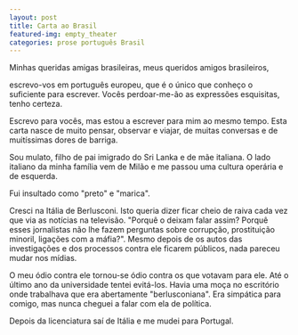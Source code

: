 ```yaml
---
layout: post
title: Carta ao Brasil
featured-img: empty_theater
categories: prose português Brasil
---
```

Minhas queridas amigas brasileiras, meus queridos amigos brasileiros,

escrevo-vos em português europeu, que é o único que conheço o suficiente para escrever. Vocês perdoar-me-ão as expressões esquisitas, tenho certeza.

Escrevo para vocês, mas estou a escrever para mim ao mesmo tempo. Esta carta nasce de muito pensar, observar e viajar, de muitas conversas e de muitíssimas dores de barriga.

Sou mulato, filho de pai imigrado do Sri Lanka e de mãe italiana. O lado italiano da minha família vem de Milão e me passou uma cultura operária e de esquerda. 

Fui insultado como "preto" e "marica".

Cresci na Itália de Berlusconi. Isto queria dizer ficar cheio de raiva cada vez que via as notícias na televisão. "Porquê o deixam falar assim? Porquê esses jornalistas não lhe fazem perguntas sobre corrupção, prostituição minoril, ligações com a máfia?". Mesmo depois de os autos das investigações e dos processos contra ele ficarem públicos, nada pareceu mudar nos mídias. 

O meu ódio contra ele tornou-se ódio contra os que votavam para ele. Até o último ano da universidade tentei evitá-los. Havia uma moça no escritório onde trabalhava que era abertamente "berlusconiana". Era simpática para comigo, mas nunca cheguei a falar com ela de política. 

Depois da licenciatura saí de Itália e me mudei para Portugal.






